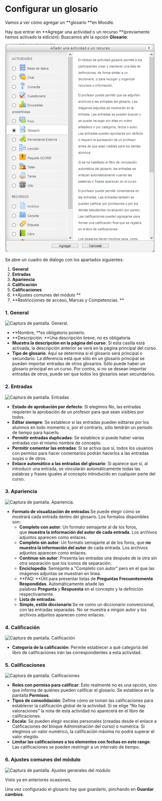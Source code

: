 
# Configurar un glosario

Vamos a ver cómo agregar un **glosario **en Moodle.

Hay que entrar en **Agregar una actividad o un recurso **(previamente hemos activado la edición): Buscamos ahí la opción **Glosario**:


![Captura de pantalla. Inserción de glosario](img/glosario-agregar_glosario.png)

Se abre un cuadro de diálogo con los apartados siguientes:

1. **General**
1. **Entradas**
1. **Apariencia**
1. **Calificación**
1. **Calificaciones**
1. **Ajustes comunes del módulo **
1. **Restricciones de acceso, Marcas y Competencias.
**
 

### **1. General**

![Captura de pantalla. General.](/assets/Selección_267.png)

- **Nombre, **es obligatorio ponerlo.
- **Descripción: **Una descripción breve, no es obligatoria.
- **Muestra la descripción en la página del curso**: Si esta casilla está activada, la descripción anterior se verá en la página principal del curso.
- **Tipo de glosario**: Aquí se determina si el glosario será principal o secundario. La diferencia está que sólo en un glosario principal se pueden importar entradas de otros glosarios. Sólo puede haber un glosario principal en un curso. Por contra, si no se desean importar entradas de otros, puede ser que todos los glosarios sean secundarios.

### 2. Entradas

![Captura de pantalla. Entradas](/assets/Selección_268.png)

- **Estado de aprobación por defecto**: Si elegimos No, las entradas requieren la aprobación de un profesor para que sean visibles por todos.
- **Editar siempre**: Se establece si las entradas pueden editarse por los alumnos en todo momento o, por el contrario, sólo tendrán un periodo de tiempo para hacerlo.
- **Permitir entradas duplicadas**: Se establece si puede haber varias entradas con el mismo nombre de concepto.
- **Permitir comentar las entradas**: Si se activa que sí, todos los usuarios con permiso para hacer comentarios podrán hacerlos a las entradas suyas o de otros.
- **Enlace automático a las entradas del glosario**: Si aparece que sí, al introducir una entrada, se vincularán automáticamente todas las palabras y frases iguales al concepto introducido en cualquier parte del curso.

### 3. Apariencia

![Captura de pantalla. Apariencia.](/assets/Selección_269.png)

- **Formato de visualización de entradas**:Se puede elegir cómo se mostrará cada entrada dentro del glosario. Los formatos disponibles son:
    - **Completo con autor**: Un formato semajante al de los foros, que **muestra la información del autor de cada entrada**. Los archivos adjuntos aparecen como enlaces.
    - **Completo sin autor**: Un formato semajante al de los foros, que **no muestra la información del autor** de cada entrada. Los archivos adjuntos aparecen como enlaces.
    - **Continuo sin autor**: Presenta las entradas una después de la otra sin otra separación que los iconos de separación.
    - **Enciclopedia**: Semejante a "Completo con autor" pero en el que las imágenes adjuntas se muestran en línea.
    - **FAQ: **Útil para presentar listas de **Preguntas Frecuentemente Respondidas**. Automáticamente añade las palabras **Pregunta** y **Respuesta** en el concepto y la definición respectivamente.
    - **Lista de entradas**:
    - **Simple, estilo diccionario**:Se ve como un diccionario convencional, con las entradas separadas. No se muestra a ningún autor y los archivos adjuntos aparecen como enlaces.

### **4. Calificación**


![Captura de pantalla. Calificación](/assets/Selección_270.png)

- **Categoría de la calificación**: Permite establecer a qué categoría del libro de calificaciones irán las correspondientes a esta actividad.

### 5. Calificaciones

![Captura de pantalla. Calificaciones](/assets/Selección_271.png)

- **Roles con permiso para calificar**: Esto realmente no es una opción, sino que informa de quiénes pueden calificar el glosario. Se establece en la pantalla **Permisos**.
- **Tipos de consolidación**: Define cómo se toman las calificaciones para establecer la calificación global de la actividad. Si se elige "No hay valoraciones" la nota de esta actividad no aparecerá en el libro de calificaciones.
- **Escala**: Se pueden elegir escalas personales (creadas desde el enlace a Calificaciones del bloque Administración del curso) o numérica. Si elegimos un valor numérico, la calificación máxima no podrá superar el valor elegido.
- **Limitar las calificaciones a los elementos con fechas en este rango**: Las calificaciones se pueden restringir a un intervalo de tiempo.

### 6. Ajustes comunes del módulo


![Captura de pantalla. Ajustes generales del módulo](/assets/Selección_272.png)

Visto ya en anteriores ocasiones.


Una vez configurado el glosario hay que guardarlo, pinchando en **Guardar cambios**.

